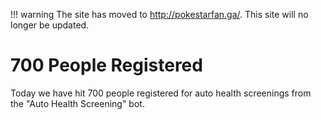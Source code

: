 !!! warning
    The site has moved to http://pokestarfan.ga/. This site will no longer be updated.

# 700 People Registered

Today we have hit 700 people registered for auto health screenings from the "Auto Health Screening" bot.
